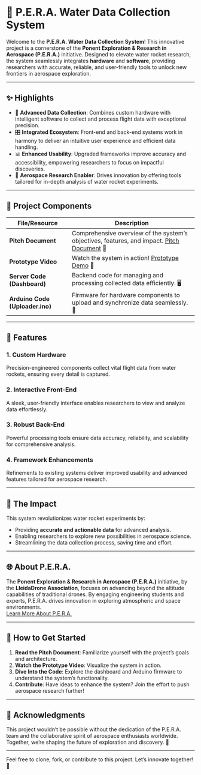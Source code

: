 # 🌊 P.E.R.A. Water Data Collection System

Welcome to the **P.E.R.A. Water Data Collection System**! This innovative project is a cornerstone of the **Ponent Exploration & Research in Aerospace (P.E.R.A.)** initiative. Designed to elevate water rocket research, the system seamlessly integrates **hardware** and **software**, providing researchers with accurate, reliable, and user-friendly tools to unlock new frontiers in aerospace exploration.

---

## ✨ Highlights

- 🚀 **Advanced Data Collection**: Combines custom hardware with intelligent software to collect and process flight data with exceptional precision.  
- 🎛 **Integrated Ecosystem**: Front-end and back-end systems work in harmony to deliver an intuitive user experience and efficient data handling.  
- 📊 **Enhanced Usability**: Upgraded frameworks improve accuracy and accessibility, empowering researchers to focus on impactful discoveries.  
- 🌌 **Aerospace Research Enabler**: Drives innovation by offering tools tailored for in-depth analysis of water rocket experiments.

---

## 📂 Project Components

| File/Resource                      | Description                                                                                       |
|------------------------------------|---------------------------------------------------------------------------------------------------|
| **Pitch Document**                 | Comprehensive overview of the system’s objectives, features, and impact. [Pitch Document](https://github.com/omairqazi29/pera/blob/main/P.E.R.A%20WATER%20DATA%20COLLECTION%20SYSTEM.pdf) 📄                        |
| **Prototype Video**                | Watch the system in action! [Prototype Demo](https://1drv.ms/v/s!AsvVMX2LdYhb5TuH7gExwOoEX1vN?e=kl0cUP) 🎥 |
| **Server Code (Dashboard)**        | Backend code for managing and processing collected data efficiently. 🖥️                             |
| **Arduino Code (Uploader.ino)**    | Firmware for hardware components to upload and synchronize data seamlessly. 🤖                    |

---

## 🎨 Features

### 1. **Custom Hardware**
Precision-engineered components collect vital flight data from water rockets, ensuring every detail is captured.

### 2. **Interactive Front-End**
A sleek, user-friendly interface enables researchers to view and analyze data effortlessly.

### 3. **Robust Back-End**
Powerful processing tools ensure data accuracy, reliability, and scalability for comprehensive analysis.

### 4. **Framework Enhancements**
Refinements to existing systems deliver improved usability and advanced features tailored for aerospace research.

---

## 🚀 The Impact

This system revolutionizes water rocket experiments by:

- Providing **accurate and actionable data** for advanced analysis.  
- Enabling researchers to explore new possibilities in aerospace science.  
- Streamlining the data collection process, saving time and effort.

---

## 🌐 About P.E.R.A.

The **Ponent Exploration & Research in Aerospace (P.E.R.A.)** initiative, by the **LleidaDrone Association**, focuses on advancing beyond the altitude capabilities of traditional drones. By engaging engineering students and experts, P.E.R.A. drives innovation in exploring atmospheric and space environments.  
[Learn More About P.E.R.A.](https://www.liquidgalaxy.eu/2019/09/pera-ponent-exploration-and-research-in.html?utm_source=chatgpt)

---

## 📜 How to Get Started

1. **Read the Pitch Document**: Familiarize yourself with the project’s goals and architecture.  
2. **Watch the Prototype Video**: Visualize the system in action.  
3. **Dive Into the Code**: Explore the dashboard and Arduino firmware to understand the system’s functionality.  
4. **Contribute**: Have ideas to enhance the system? Join the effort to push aerospace research further!

---

## 🤝 Acknowledgments

This project wouldn’t be possible without the dedication of the P.E.R.A. team and the collaborative spirit of aerospace enthusiasts worldwide. Together, we’re shaping the future of exploration and discovery. 🌟

---

Feel free to clone, fork, or contribute to this project. Let’s innovate together! 🚀

